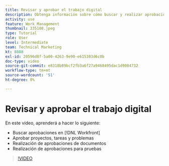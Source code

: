 ```yaml
---
title: Revisar y aprobar el trabajo digital
description: Obtenga información sobre cómo buscar y realizar aprobaciones de proyectos, tareas, problemas, documentos y pruebas en [!DNL  Workfront].
activity: use
feature: Work Management
thumbnail: 335108.jpeg
type: Tutorial
role: User
level: Intermediate
team: Technical Marketing
kt: 8808
exl-id: 20596d8f-5a00-4263-9e90-e615303d6c0b
doc-type: video
source-git-commit: e8318b89bcf2fb3a6f27a9468495dac1d9084732
workflow-type: tm+mt
source-wordcount: '51'
ht-degree: 0%

---
```


# Revisar y aprobar el trabajo digital

En este vídeo, aprenderá a hacer lo siguiente:

* Buscar aprobaciones en [!DNL  Workfront]
* Aprobar proyectos, tareas y problemas
* Realización de aprobaciones de documentos
* Realización de aprobaciones para pruebas

>[!VIDEO](https://video.tv.adobe.com/v/335108/?quality=12&learn=on)

<!---
learn more URLS
Approving work
Home area for Reviewers
Guides
Home overview for Reviewers
Issue page overview
--->
